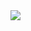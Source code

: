 <div>
  <img src='https://user-images.githubusercontent.com/74038190/225813708-98b745f2-7d22-48cf-9150-083f1b00d6c9.gif' />
</div>
